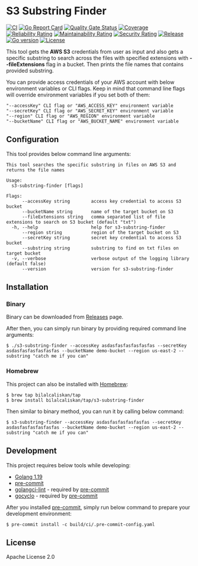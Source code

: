 # S3 Substring Finder
[![CI](https://github.com/bilalcaliskan/s3-substring-finder/workflows/CI/badge.svg?event=push)](https://github.com/bilalcaliskan/s3-substring-finder/actions?query=workflow%3ACI)
[![Go Report Card](https://goreportcard.com/badge/github.com/bilalcaliskan/s3-substring-finder)](https://goreportcard.com/report/github.com/bilalcaliskan/s3-substring-finder)
[![Quality Gate Status](https://sonarcloud.io/api/project_badges/measure?project=bilalcaliskan_s3-substring-finder&metric=alert_status)](https://sonarcloud.io/summary/new_code?id=bilalcaliskan_s3-substring-finder)
[![Coverage](https://sonarcloud.io/api/project_badges/measure?project=bilalcaliskan_s3-substring-finder&metric=coverage)](https://sonarcloud.io/summary/new_code?id=bilalcaliskan_s3-substring-finder)
[![Reliability Rating](https://sonarcloud.io/api/project_badges/measure?project=bilalcaliskan_s3-substring-finder&metric=reliability_rating)](https://sonarcloud.io/summary/new_code?id=bilalcaliskan_s3-substring-finder)
[![Maintainability Rating](https://sonarcloud.io/api/project_badges/measure?project=bilalcaliskan_s3-substring-finder&metric=sqale_rating)](https://sonarcloud.io/summary/new_code?id=bilalcaliskan_s3-substring-finder)
[![Security Rating](https://sonarcloud.io/api/project_badges/measure?project=bilalcaliskan_s3-substring-finder&metric=security_rating)](https://sonarcloud.io/summary/new_code?id=bilalcaliskan_s3-substring-finder)
[![Release](https://img.shields.io/github/release/bilalcaliskan/s3-substring-finder.svg)](https://github.com/bilalcaliskan/s3-substring-finder/releases/latest)
[![Go version](https://img.shields.io/github/go-mod/go-version/bilalcaliskan/s3-substring-finder)](https://github.com/bilalcaliskan/s3-substring-finder)
[![License](https://img.shields.io/badge/License-Apache%202.0-blue.svg)](https://opensource.org/licenses/Apache-2.0)

This tool gets the **AWS S3** credentials from user as input and also gets a specific substring to search across the files with specified extensions with **--fileExtensions** flag in a bucket.
Then prints the file names that contains provided substring.

You can provide access credentials of your AWS account with below environment variables or CLI flags. Keep in mind that command line flags
will override environment variables if you set both of them:
```
"--accessKey" CLI flag or "AWS_ACCESS_KEY" environment variable
"--secretKey" CLI flag or "AWS_SECRET_KEY" environment variable
"--region" CLI flag or "AWS_REGION" environment variable
"--bucketName" CLI flag or "AWS_BUCKET_NAME" environment variable
```

## Configuration
This tool provides below command line arguments:
```
This tool searches the specific substring in files on AWS S3 and returns the file names

Usage:
  s3-substring-finder [flags]

Flags:
      --accessKey string        access key credential to access S3 bucket
      --bucketName string       name of the target bucket on S3
      --fileExtensions string   comma separated list of file extensions to search on S3 bucket (default "txt")
  -h, --help                    help for s3-substring-finder
      --region string           region of the target bucket on S3
      --secretKey string        secret key credential to access S3 bucket
      --substring string        substring to find on txt files on target bucket
  -v, --verbose                 verbose output of the logging library (default false)
      --version                 version for s3-substring-finder
```

## Installation
### Binary
Binary can be downloaded from [Releases](https://github.com/bilalcaliskan/s3-substring-finder/releases) page.

After then, you can simply run binary by providing required command line arguments:
```shell
$ ./s3-substring-finder --accessKey asdasfasfasfasfasfas --secretKey asdasfasfasfasfasfas --bucketName demo-bucket --region us-east-2 --substring "catch me if you can"
```

### Homebrew
This project can also be installed with [Homebrew](https://brew.sh/):
```shell
$ brew tap bilalcaliskan/tap
$ brew install bilalcaliskan/tap/s3-substring-finder
```

Then similar to binary method, you can run it by calling below command:
```shell
$ s3-substring-finder --accessKey asdasfasfasfasfasfas --secretKey asdasfasfasfasfasfas --bucketName demo-bucket --region us-east-2 --substring "catch me if you can"
```

## Development
This project requires below tools while developing:
- [Golang 1.19](https://golang.org/doc/go1.19)
- [pre-commit](https://pre-commit.com/)
- [golangci-lint](https://golangci-lint.run/usage/install/) - required by [pre-commit](https://pre-commit.com/)
- [gocyclo](https://github.com/fzipp/gocyclo) - required by [pre-commit](https://pre-commit.com/)

After you installed [pre-commit](https://pre-commit.com/), simply run below command to prepare your development environment:
```shell
$ pre-commit install -c build/ci/.pre-commit-config.yaml
```

## License
Apache License 2.0
